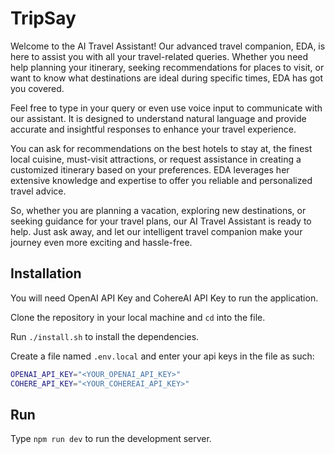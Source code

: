  # TripSay
Welcome to the AI Travel Assistant! Our advanced travel companion, EDA, is here to assist you with all your travel-related queries. Whether you need help planning your itinerary, seeking recommendations for places to visit, or want to know what destinations are ideal during specific times, EDA has got you covered.

Feel free to type in your query or even use voice input to communicate with our assistant. It is designed to understand natural language and provide accurate and insightful responses to enhance your travel experience.

You can ask for recommendations on the best hotels to stay at, the finest local cuisine, must-visit attractions, or request assistance in creating a customized itinerary based on your preferences. EDA leverages her extensive knowledge and expertise to offer you reliable and personalized travel advice.

So, whether you are planning a vacation, exploring new destinations, or seeking guidance for your travel plans, our AI Travel Assistant is ready to help. Just ask away, and let our intelligent travel companion make your journey even more exciting and hassle-free.
 
 ## Installation
 You will need OpenAI API Key and CohereAI API Key to run the application.
 
 Clone the repository in your local machine and ```cd``` into the file.
 
 Run ```./install.sh``` to install the dependencies.
 
 Create a file named ```.env.local``` and enter your api keys in the file as such:
 
 ```bash
 OPENAI_API_KEY="<YOUR_OPENAI_API_KEY>"
 COHERE_API_KEY="<YOUR_COHEREAI_API_KEY>"
 ```
 ## Run
 Type ```npm run dev``` to run the development server.
